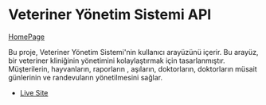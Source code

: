 # Veteriner Yönetim Sistemi API

[HomePage](/vet-react-app/src/assets/Home.png)

Bu proje, Veteriner Yönetim Sistemi'nin kullanıcı arayüzünü içerir. Bu arayüz, bir veteriner kliniğinin yönetimini kolaylaştırmak için tasarlanmıştır. Müşterilerin, hayvanların, raporların , aşıların, doktorların, doktorların müsait günlerinin ve randevuların yönetilmesini sağlar.

- [Live Site](https://effulgent-basbousa-114497.netlify.app)
